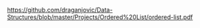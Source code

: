 https://github.com/draganjovic/Data-Structures/blob/master/Projects/Ordered%20List/ordered-list.pdf
